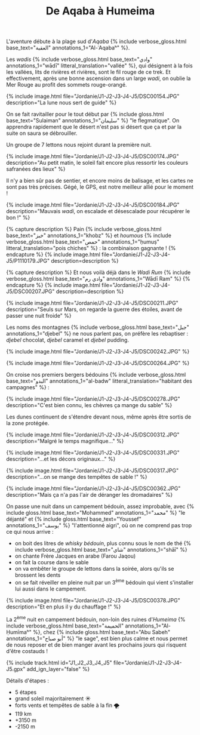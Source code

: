 ﻿---
title: "De Aqaba à Humeima"
permalink: /Jordanie/J1-J2-J3-J4-J5/
sidebar:
  nav: "jordanie"
enable_tracks: true
---

L'aventure débute à la plage sud d'*Aqaba*
{% include verbose_gloss.html base_text="العقبة" annotations_1="Al-ʿAqabaʰ" %}.

Les *wadis*
{% include verbose_gloss.html base_text="وادي" annotations_1="wādī" litteral_translation="vallée" %},
qui désignent à la fois les vallées, lits de rivières et rivières, sont le fil rouge de ce trek.
Et effectivement, après une bonne ascension dans un large *wadi*, on oublie la Mer Rouge au profit des sommets rouge-orangé.

{% include image.html file="Jordanie/J1-J2-J3-J4-J5/DSC00154.JPG" description="La lune nous sert de guide" %}

On se fait ravitailler pour le tout début par {% include gloss.html base_text="Sulaiman" annotations_1="سليمان" %} "le flegmatique".
On apprendra rapidement que le désert n'est pas si désert que ça et par la suite on saura se débrouiller.

Un groupe de 7 lettons nous rejoint durant la première nuit.

{% include image.html file="Jordanie/J1-J2-J3-J4-J5/DSC00174.JPG" description="Au petit matin, le soleil fait encore plus ressortir les couleurs safranées des lieux" %}

Il n'y a bien sûr pas de sentier, et encore moins de balisage, et les cartes ne sont pas très précises.
Gégé, le GPS, est notre meilleur allié pour le moment !

{% include image.html file="Jordanie/J1-J2-J3-J4-J5/DSC00184.JPG" description="Mauvais *wadi*, on escalade et désescalade pour récupérer le bon !" %}

{% capture description %}
Pain
{% include verbose_gloss.html base_text="خبز" annotations_1="khobz" %}
et *houmous*
{% include verbose_gloss.html base_text="حمص" annotations_1="ḥumuṣ" litteral_translation="pois chiches" %} :
la combinaison gagnante !
{% endcapture %}
{% include image.html file="Jordanie/J1-J2-J3-J4-J5/P1110179.JPG" description=description %}

{% capture description %}
Et nous voilà déjà dans le *Wadi Rum*
{% include verbose_gloss.html base_text="وادي رم" annotations_1="Wādī Ram" %}
{% endcapture %}
{% include image.html file="Jordanie/J1-J2-J3-J4-J5/DSC00207.JPG" description=description %}

{% include image.html file="Jordanie/J1-J2-J3-J4-J5/DSC00211.JPG" description="Seuls sur Mars, on regarde la guerre des étoiles, avant de passer une nuit froide" %}

Les noms des montagnes
{% include verbose_gloss.html base_text="جبل" annotations_1="djebel" %}
ne nous parlent pas, on préfère les rebaptiser : *djebel* chocolat, *djebel* caramel et *djebel* pudding.

{% include image.html file="Jordanie/J1-J2-J3-J4-J5/DSC00242.JPG" %}

{% include image.html file="Jordanie/J1-J2-J3-J4-J5/DSC00264.JPG" %}

On croise nos premiers bergers bédouins
{% include verbose_gloss.html base_text="البدو" annotations_1="al-badw" litteral_translation="habitant des campagnes" %} :

{% include image.html file="Jordanie/J1-J2-J3-J4-J5/DSC00278.JPG" description="C'est bien connu, les chèvres ça mange du sable" %}

Les dunes continuent de s'étendre devant nous, même après être sortis de la zone protégée.

{% include image.html file="Jordanie/J1-J2-J3-J4-J5/DSC00312.JPG" description="Malgré le temps magnifique..." %}

{% include image.html file="Jordanie/J1-J2-J3-J4-J5/DSC00331.JPG" description="...et les décors originaux..." %}

{% include image.html file="Jordanie/J1-J2-J3-J4-J5/DSC00317.JPG" description="...on se mange des tempêtes de sable !" %}

{% include image.html file="Jordanie/J1-J2-J3-J4-J5/DSC00362.JPG" description="Mais ça n'a pas l'air de déranger les dromadaires" %}

On passe une nuit dans un campement bédouin, assez improbable,
avec {% include gloss.html base_text="Mohammed" annotations_1="محمد" %} "le déjanté"
et {% include gloss.html base_text="Youssef" annotations_1="يوسف" %} "l'attentionné aigri",
où on ne comprend pas trop ce qui nous arrive :
* on boit des litres de *whisky bédouin*, plus connu sous le nom de thé
  {% include verbose_gloss.html base_text="شاي" annotations_1="shāī" %}
* on chante Frère Jacques en arabe (Farou Jaqou)
* on fait la course dans le sable
* on va embêter le groupe de lettons dans la soirée, alors qu'ils se brossent les dents
* on se fait réveiller en pleine nuit par un 3<sup>ème</sup> bédouin qui vient s'installer lui aussi dans le campement.

{% include image.html file="Jordanie/J1-J2-J3-J4-J5/DSC00378.JPG" description="Et en plus il y du chauffage !" %}

La 2<sup>ème</sup> nuit en campement bédouin, non-loin des ruines d'*Humeima*
{% include verbose_gloss.html base_text="الحميمة" annotations_1="Al-Ḥumīmaʰ" %},
chez {% include gloss.html base_text="Abu Sabeh" annotations_1="أبو صباح" %} "le sage",
est bien plus calme et nous permet de nous reposer et de bien manger avant les prochains jours qui risquent d'être costauds !

{% include track.html id="J1_J2_J3_J4_J5" file="Jordanie/J1-J2-J3-J4-J5.gpx" add_ign_layer="false" %}

Détails d'étapes :
* 5 étapes
* grand soleil majoritairement :sunny:
* forts vents et tempêtes de sable à la fin :tornado:
* 119 km
* +3150 m
* -2150 m
